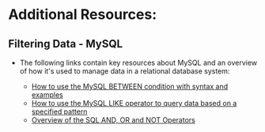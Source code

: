 # Additional Resources:

## Filtering Data - MySQL
  - The following links contain key resources about MySQL and an overview of how it's used to manage data in a relational database system:

    - [How to use the MySQL BETWEEN condition with syntax and examples](https://www.techonthenet.com/mysql/between.php)
    - [How to use the MySQL LIKE operator to query data based on a specified pattern](https://www.mysqltutorial.org/mysql-like/)
    - [Overview of the SQL AND, OR and NOT Operators](https://www.w3schools.com/sql/sql_and_or.asp)

